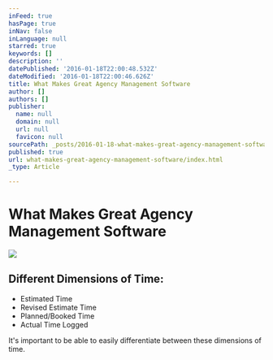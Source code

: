 ```yaml
---
inFeed: true
hasPage: true
inNav: false
inLanguage: null
starred: true
keywords: []
description: ''
datePublished: '2016-01-18T22:00:48.532Z'
dateModified: '2016-01-18T22:00:46.626Z'
title: What Makes Great Agency Management Software
author: []
authors: []
publisher:
  name: null
  domain: null
  url: null
  favicon: null
sourcePath: _posts/2016-01-18-what-makes-great-agency-management-software.md
published: true
url: what-makes-great-agency-management-software/index.html
_type: Article

---
```

# What Makes Great Agency Management Software
![](https://the-grid-user-content.s3-us-west-2.amazonaws.com/9d1bb4ab-0f49-452a-b41f-f5e892d09d65.png)

## Different Dimensions of Time:

* Estimated Time
* Revised Estimate Time
* Planned/Booked Time
* Actual Time Logged

It's important to be able to easily differentiate between these dimensions of time.
